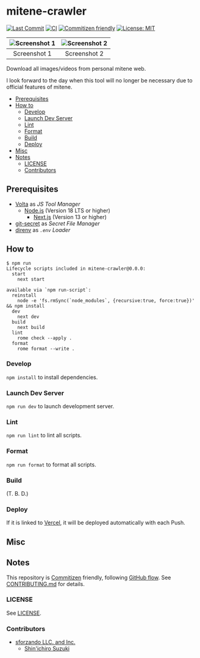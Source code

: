 # mitene-crawler

<!-- Badges -->

[![Last Commit](https://img.shields.io/github/last-commit/shin-sforzando/mitene-crawler)](https://github.com/shin-sforzando/mitene-crawler/graphs/commit-activity)
[![CI](https://github.com/shin-sforzando/mitene-crawler/actions/workflows/ci.yml/badge.svg)](https://github.com/shin-sforzando/mitene-crawler/actions/workflows/ci.yml)
[![Commitizen friendly](https://img.shields.io/badge/commitizen-friendly-brightgreen.svg)](http://commitizen.github.io/cz-cli/)
[![License: MIT](https://img.shields.io/badge/License-MIT-blue.svg)](https://opensource.org/licenses/MIT)

<!-- Screenshots -->

| ![Screenshot 1](https://placehold.jp/32/3d4070/ffffff/720x480.png?text=Screenshot%201) | ![Screenshot 2](https://placehold.jp/32/703d40/ffffff/720x480.png?text=Screenshot%202) |
| :------------------------------------------------------------------------------------: | :------------------------------------------------------------------------------------: |
|                                      Screenshot 1                                      |                                      Screenshot 2                                      |

<!-- Synopsis -->

Download all images/videos from personal mitene web.

I look forward to the day when this tool will no longer be necessary due to official features of mitene.

<!-- TOC -->

- [Prerequisites](#prerequisites)
- [How to](#how-to)
  - [Develop](#develop)
  - [Launch Dev Server](#launch-dev-server)
  - [Lint](#lint)
  - [Format](#format)
  - [Build](#build)
  - [Deploy](#deploy)
- [Misc](#misc)
- [Notes](#notes)
  - [LICENSE](#license)
  - [Contributors](#contributors)

## Prerequisites

- [Volta](https://volta.sh) as _JS Tool Manager_
  - [Node.js](https://nodejs.org/) (Version 18 LTS or higher)
    - [Next.js](https://nextjs.org) (Version 13 or higher)
- [git-secret](https://git-secret.io/) as _Secret File Manager_
- [direnv](https://direnv.net) as _`.env` Loader_

## How to

```shell
$ npm run
Lifecycle scripts included in mitene-crawler@0.0.0:
  start
    next start

available via `npm run-script`:
  reinstall
    node -e 'fs.rmSync(`node_modules`, {recursive:true, force:true})' && npm install
  dev
    next dev
  build
    next build
  lint
    rome check --apply .
  format
    rome format --write .
```

### Develop

`npm install` to install dependencies.

### Launch Dev Server

`npm run dev` to launch development server.

### Lint

`npm run lint` to lint all scripts.

### Format

`npm run format` to format all scripts.

### Build

(T. B. D.)

### Deploy

If it is linked to [Vercel](https://vercel.com/), it will be deployed automatically with each Push.

## Misc

## Notes

This repository is [Commitizen](https://commitizen.github.io/cz-cli/) friendly, following [GitHub flow](https://docs.github.com/en/get-started/quickstart/github-flow).
See [CONTRIBUTING.md](./CONTRIBUTING.md) for details.

### LICENSE

See [LICENSE](LICENSE).

### Contributors

- [sforzando LLC. and Inc.](https://sforzando.co.jp/)
  - [Shin'ichiro Suzuki](https://github.com/shin-sforzando)
